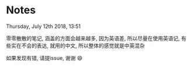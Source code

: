# Notes
Thursday, July 12th 2018, 13:51

零零散散的笔记, 涵盖的方面会越来越多, 因为英语差, 所以尽量在使用英语记, 有些实在不会的表达, 就用的中文, 所以整体的感觉就是中英混杂

如果发现有错, 请提issue, 谢谢 :smile:
